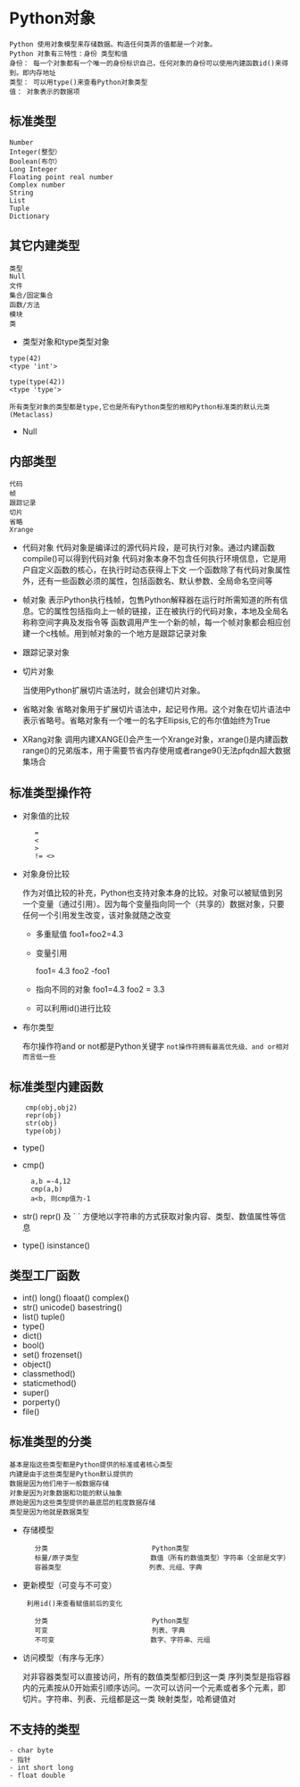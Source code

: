 # Python对象

    Python 使用对象模型来存储数据。构造任何类弄的值都是一个对象。
    Python 对象有三特性：身份 类型和值
    身份： 每一个对象都有一个唯一的身份标识自己，任何对象的身份可以使用内建函数id()来得到。即内存地址
    类型： 可以用type()来查看Python对象类型
    值： 对象表示的数据项

## 标准类型

    Number
    Integer(整型）
    Boolean(布尔）
    Long Integer
    Floating point real number
    Complex number
    String
    List
    Tuple
    Dictionary

## 其它内建类型

    类型
    Null
    文件
    集合/固定集合
    函数/方法
    模块
    类


   - 类型对象和type类型对象

    type(42)
    <type 'int'>

    type(type(42))
    <type 'type'>

    所有类型对象的类型都是type,它也是所有Python类型的根和Python标准类的默认元类(Metaclass)

   - Null

## 内部类型

    代码
    帧
    跟踪记录
    切片
    省略
    Xrange

   - 代码对象
       代码对象是编译过的源代码片段，是可执行对象。通过内建函数compile()可以得到代码对象
       代码对象本身不包含任何执行环境信息，它是用户自定义函数的核心，在执行时动态获得上下文
       一个函数除了有代码对象属性外，还有一些函数必须的属性，包括函数名、默认参数、全局命名空间等

   - 帧对象
        表示Python执行栈帧，包售Python解释器在运行时所需知道的所有信息。它的属性包括指向上一帧的链接，正在被执行的代码对象，本地及全局名称称空间字典及发指令等
        函数调用产生一个新的帧，每一个帧对象都会相应创建一个c栈帧。用到帧对象的一个地方是跟踪记录对象

   - 跟踪记录对象

   - 切片对象

        当使用Python扩展切片语法时，就会创建切片对象。
   - 省略对象
        省略对象用于扩展切片语法中，起记号作用。这个对象在切片语法中表示省略号。省略对象有一个唯一的名字Ellipsis,它的布尔值始终为True


   - XRang对象
        调用内建XANGE()会产生一个Xrange对象，xrange()是内建函数range()的兄弟版本，用于需要节省内存使用或者range9()无法pfqdn超大数据集场合

## 标准类型操作符

   - 对象值的比较

            =
            <
            >
            != <>

   - 对象身份比较

        作为对值比较的补充，Python也支持对象本身的比较。对象可以被赋值到另一个变量（通过引用）。因为每个变量指向同一个（共享的）数据对象，只要任何一个引用发生改变，该对象就随之改变


        + 多重赋值
            foo1=foo2=4.3

        + 变量引用

            foo1= 4.3
            foo2 -foo1

        + 指向不同的对象
            foo1=4.3
            foo2 = 3.3
        + 可以利用id()进行比较

   - 布尔类型

        布尔操作符and or not都是Python关键字
        `not操作符拥有最高优先级、and or相对而言低一些`


##    标准类型内建函数

        cmp(obj,obj2)
        repr(obj)
        str(obj)
        type(obj)
   - type()

   - cmp()

           a,b =-4,12
           cmp(a,b)
           a<b, 则cmp值为-1


   - str() repr() 及 \` \`
       方便地以字符串的方式获取对象内容、类型、数值属性等信息

   - type() isinstance()


## 类型工厂函数

  - int() long() floaat() complex()
  - str() unicode() basestring()
  - list() tuple()
  - type()
  - dict()
  - bool()
  - set() frozenset()
  - object()
  - classmethod()
  - staticmethod()
  - super()
  - porperty()
  - file()

## 标准类型的分类

    基本是指这些类型都是Python提供的标准或者核心类型
    内建是由于这些类型是Python默认提供的
    数据是因为他们用于一般数据存储
    对象是因为对象数据和功能的默认抽象
    原始是因为这些类型提供的最底层的粒度数据存储
    类型是因为他就是数据类型

   - 存储模型

            分类                          Python类型
            标量/原子类型                  数值（所有的数值类型）字符串（全部是文字）
            容器类型                      列表、元组、字典


   - 更新模型（可变与不可变）

       ` 利用id()来查看赋值前后的变化`

            分类                          Python类型
            可变                          列表、字典
            不可变                        数字、字符串、元组

   - 访问模型（有序与无序）

        对非容器类型可以直接访问，所有的数值类型都归到这一类
        序列类型是指容器内的元素按从0开始索引顺序访问。一次可以访问一个元素或者多个元素，即切片。字符串、列表、元组都是这一类
        映射类型，哈希键值对

## 不支持的类型

    - char byte
    - 指针
    - int short long
    - float double









